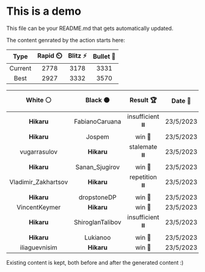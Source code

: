 # This is a demo

This file can be your README.md that gets automatically updated.

The content genrated by the action starts here:

<!--START_SECTION:chessStats-->
<!-- Automatically generated with https://github.com/Balastrong/chess-stats-action -->

| Type | Rapid ⏲️ | Blitz ⚡ | Bullet 🔫 |
|:---:|:---:|:---:|:---:|
| Current | 2778 | 3178 | 3331 |
| Best | 2927 | 3332 | 3570 |

| White ⚪ | Black ⚫ | Result 🏆 | Date 📅 | Position 🗺️ | Type 🕕 |
|:---:|:---:|:---:|:---:|:---:|:---:|
| **Hikaru** | FabianoCaruana | insufficient ⏸️ | 23/5/2023 | <a href="http://www.ee.unb.ca/cgi-bin/tervo/fen.pl?select=8/8/1k6/4K3/8/8/8/8 b - -">Link</a> | Blitz |
| **Hikaru** | Jospem | win 🥇 | 23/5/2023 | <a href="http://www.ee.unb.ca/cgi-bin/tervo/fen.pl?select=5R2/p2knR2/4p1Q1/3pP3/3P4/8/P6K/8 b - -">Link</a> | Blitz |
| vugarrasulov | **Hikaru** | stalemate ⏸️ | 23/5/2023 | <a href="http://www.ee.unb.ca/cgi-bin/tervo/fen.pl?select=4k3/4P3/4K3/8/8/8/8/8 b - -">Link</a> | Blitz |
| **Hikaru** | Sanan_Sjugirov | win 🥇 | 23/5/2023 | <a href="http://www.ee.unb.ca/cgi-bin/tervo/fen.pl?select=r4rk1/R5pp/1P2bb2/3p4/5p2/2PQ1P2/1P3BPP/6K1 b - -">Link</a> | Blitz |
| Vladimir_Zakhartsov | **Hikaru** | repetition ⏸️ | 23/5/2023 | <a href="http://www.ee.unb.ca/cgi-bin/tervo/fen.pl?select=8/PK6/8/8/3k4/8/8/r7 b - -">Link</a> | Blitz |
| **Hikaru** | dropstoneDP | win 🥇 | 23/5/2023 | <a href="http://www.ee.unb.ca/cgi-bin/tervo/fen.pl?select=8/1p6/6Pb/1p2k3/3p4/3K4/P4R2/8 b - -">Link</a> | Blitz |
| VincentKeymer | **Hikaru** | win 🥇 | 23/5/2023 | <a href="http://www.ee.unb.ca/cgi-bin/tervo/fen.pl?select=3qr1k1/7p/ppQ1P1p1/2p5/P1P1RP1b/8/6N1/7K w - -">Link</a> | Blitz |
| **Hikaru** | ShiroglanTalibov | insufficient ⏸️ | 23/5/2023 | <a href="http://www.ee.unb.ca/cgi-bin/tervo/fen.pl?select=k7/8/8/8/7K/8/8/8 b - -">Link</a> | Blitz |
| **Hikaru** | Lukianoo | win 🥇 | 23/5/2023 | <a href="http://www.ee.unb.ca/cgi-bin/tervo/fen.pl?select=6k1/R5pp/2P5/1p2r3/8/6P1/5PKP/8 b - -">Link</a> | Blitz |
| iliaguevnisim | **Hikaru** | win 🥇 | 23/5/2023 | <a href="http://www.ee.unb.ca/cgi-bin/tervo/fen.pl?select=8/8/8/2k2p2/8/3p1B2/1p5p/1Kb5 w - -">Link</a> | Blitz |

<!--END_SECTION:chessStats-->

Existing content is kept, both before and after the generated content :)
